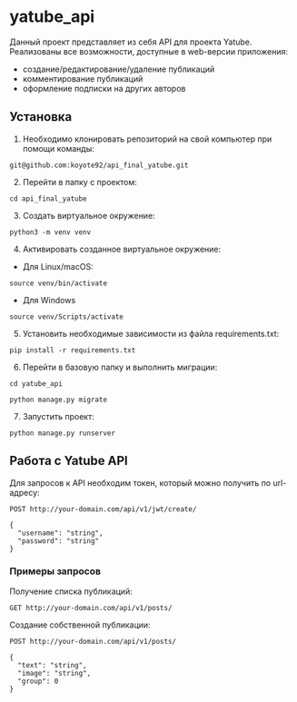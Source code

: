 # yatube_api
Данный проект представляет из себя API для проекта Yatube.
Реализованы все возможности, доступные в web-версии приложения:
- создание/редактирование/удаление публикаций
- комментирование публикаций
- оформление подписки на других авторов

## Установка
1. Необходимо клонировать репозиторий на свой компьютер при помощи команды:
```
git@github.com:koyote92/api_final_yatube.git
```
2. Перейти в папку с проектом:
```
cd api_final_yatube
```
3. Создать виртуальное окружение:
```
python3 -m venv venv
```
4. Активировать созданное виртуальное окружение:
* Для Linux/macOS:
```
source venv/bin/activate
```
* Для Windows
```
source venv/Scripts/activate
```
5. Установить необходимые зависимости из файла requirements.txt:
```
pip install -r requirements.txt
```
6. Перейти в базовую папку и выполнить миграции:
```
cd yatube_api
```
```
python manage.py migrate
```
7. Запустить проект:
```
python manage.py runserver
```

## Работа с Yatube API
Для запросов к API необходим токен, который можно получить по url-адресу:
```
POST http://your-domain.com/api/v1/jwt/create/

{
  "username": "string",
  "password": "string"
}
```
### Примеры запросов #
Получение списка публикаций:
```
GET http://your-domain.com/api/v1/posts/
```
Создание собственной публикации:
```
POST http://your-domain.com/api/v1/posts/

{
  "text": "string",
  "image": "string",
  "group": 0
}
```
